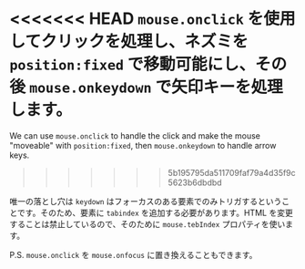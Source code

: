 
<<<<<<< HEAD
`mouse.onclick` を使用してクリックを処理し、ネズミを `position:fixed` で移動可能にし、その後 `mouse.onkeydown` で矢印キーを処理します。
=======
We can use `mouse.onclick` to handle the click and make the mouse "moveable" with `position:fixed`, then `mouse.onkeydown` to handle arrow keys.
>>>>>>> 5b195795da511709faf79a4d35f9c5623b6dbdbd

唯一の落とし穴は `keydown` はフォーカスのある要素でのみトリガするということです。そのため、要素に `tabindex` を追加する必要があります。HTML を変更することは禁止しているので、そのために `mouse.tebIndex` プロパティを使います。

P.S. `mouse.onclick` を `mouse.onfocus` に置き換えることもできます。

